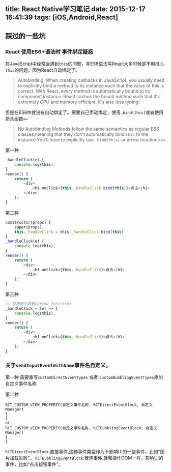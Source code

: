title: React Native学习笔记
date: 2015-12-17 16:41:39
tags: [iOS,Android,React]
---

## 踩过的一些坑

### React 使用ES6+语法时 事件绑定疑惑

在JavaScript中经常会遇到`this`的问题，非ES6语法写React大多时候是不用担心`this`的问题，因为React自动绑定了。
>Autobinding: When creating callbacks in JavaScript, you usually need to explicitly bind a method to its instance such that the value of this is correct. With React, every method is automatically bound to its component instance. React caches the bound method such that it's extremely CPU and memory efficient. It's also less typing!

但是在ES6中就没有自动绑定了。需要自己手动绑定，使用`.bind(this)`或者使用箭头函数`=>`
>No Autobinding
Methods follow the same semantics as regular ES6 classes,meaning that they don't automatically bind `this` to the instance.You'll have to explicitly use `.bind(this)` or arrow functions `=>`


第一种

```javascript
_handleClick(e) {
    console.log(this);
}
render() {
    return (
        <div>
            <h1 onClick={this._handleClick.bind(this)}>点击</h1>
        </div>
    );
}
```
第二种

```javascript
constructor(props) {
    super(props);
    this._handleClick = this._handleClick.bind(this)
}
_handleClick(e) {
    console.log(this);
}
render() {
    return (
        <div>
            <h1 onClick={this._handleClick}>点击</h1>
        </div>
    );
}
```
第三种
```javascript
// 使用箭头函数(arrow function)
_handleClick = (e) => {
    console.log(this);
}
render() {
    return (
        <div>
            <h1 onClick={this._handleClick}>点击</h1>
        </div>
    );
}
```

### 关于`sendInputEventWithName`事件名自定义。
第一种
需要重写`customDirectEventTypes` 或者 `customBubblingEventTypes`添加自定义事件名称

第二种
```object-c
RCT_CUSTOM_VIEW_PROPERTY(自定义事件名称, RCTDirectEventBlock, 自定义Manager)
{
}
or
RCT_CUSTOM_VIEW_PROPERTY(自定义事件名称, RCTBubblingEventBlock, 自定义Manager)
{
}
```
`RCTDirectEventBlock`:直接事件,这种事件类型作为不影响UI的一些事件，比如“图片加载失败”。
`RCTBubblingEventBlock`:冒泡事件,就和操作DOM一样，影响UI的事件，比如“点击按钮事件”。
